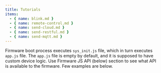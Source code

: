 ```yaml
---
title: Tutorials
items:
  - { name: blink.md }
  - { name: remote-control.md }
  - { name: send-cloud.md }
  - { name: send-restful.md }
  - { name: send-mqtt.md }
---
```


Firmware boot process executes `sys_init.js` file, which in turn executes
`app.js` file. The `app.js` file is empty by default, and it is supposed to
have custom device logic. Use Firmware JS API (below) section to see what
API is available to the firmware. Few examples are below.
